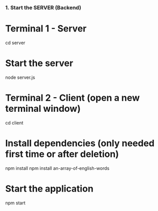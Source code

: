 ### 1. Start the SERVER (Backend)

# Terminal 1 - Server
cd server

# Start the server
node server.js

# Terminal 2 - Client (open a new terminal window)
cd client

# Install dependencies (only needed first time or after deletion)
npm install
npm install an-array-of-english-words

# Start the application
npm start